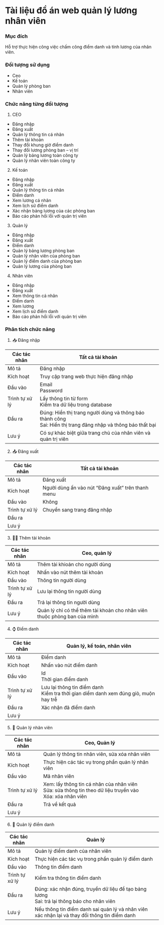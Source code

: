 # Tài liệu đồ án web quản lý lương nhân viên

### Mục đích 

Hỗ trợ thực hiện công việc chấm công điểm danh và tính lương của nhân viên.
### Đối tượng sử dụng

-	Ceo
-	Kế toán
-	Quản lý phòng ban
-	Nhân viên

### Chức năng từng đối tượng

1. 	CEO
-	Đăng nhập
-	Đăng xuất
-	Quản lý thông tin cá nhân
-	Thêm tài khoản
-	Thay đổi khung giờ điểm danh
-	Thay đổi lương phòng ban – vị trí
-	Quản lý bảng lương toàn công ty
-	Quản lý nhân viên toàn công ty
2. 	Kế toán
-	Đăng nhập
-	Đăng xuất
-	Quản lý thông tin cá nhân
-	Điểm danh
-	Xem lương cá nhân
-	Xem lịch sử điểm danh
-	Xác nhận bảng lương của các phòng ban
-	Báo cáo phản hồi lỗi với quản trị viên
3. 	Quản lý 
-	Đăng nhập
-	Đăng xuất
-	Điểm danh
-	Quản lý bảng lương phòng ban
-	Quản lý nhân viên của phòng ban
-	Quản lý điểm danh của phòng ban
-	Quản lý lương của phòng ban
4. 	Nhân viên
-	Đăng nhập
-	Đăng xuất
-	Xem thông tin cá nhân
-	Điểm danh
-	Xem lương
-	Xem lịch sử điểm danh
-	Báo cáo phản hồi lỗi với quản trị viên

### Phân tích chức năng

1. :inbox_tray: Đăng nhập
 

| Các tác nhân | Tất cả tài khoản |
| ------ | ------ |
| Mô tả | Đăng nhập |
| Kích hoạt | Truy cập trang web thực hiện đăng nhập |
| Đầu vào | Email<br>Password |
| Trình tự xử lý | Lấy thông tin từ form<br>Kiểm tra dữ liệu trong database|
| Đầu ra | Đúng: Hiển thị trang người dùng và thông báo thành công<br>Sai: Hiển thị trang đăng nhập và thông báo thất bại |
| Lưu ý | Có sự khác biệt giữa trang chủ của nhân viên và quản trị viên |

2. :outbox_tray: Đăng xuất


| Các tác nhân | Tất cả tài khoản |
| ------ | ------ |
| Mô tả | Đăng xuất |
| Kích hoạt | Người dùng ấn vào nút “Đăng xuất” trên thanh menu |
| Đầu vào | Không |
| Trình tự xử lý | Chuyển sang trang đăng nhập |
| Đầu ra | |
| Lưu ý | |

3. 	:teacher: Thêm tài khoản 

| Các tác nhân | Ceo, quản lý  |
| ------ | ------ |
| Mô tả | Thêm tài khioản cho người dùng |
| Kích hoạt | Nhấn vào nút thêm tài khoản |
| Đầu vào | Thông tin người dùng |
| Trình tự xử lý | Lưu lại thông tin người dùng |
| Đầu ra | Trả lại thông tin người dùng |
| Lưu ý | Quản lý chỉ có thể thêm tài khoản cho nhân viên thuộc phòng ban của mình |

4. :watch: Điểm danh

| Các tác nhân | Quản lý, kế toán, nhân viên  |
| ------ | ------ |
| Mô tả | Điểm danh |
| Kích hoạt | Nhấn vào nút điểm danh |
| Đầu vào | Id<br>Thời gian điểm danh |
| Trình tự xử lý | Lưu lại thông tin điểm danh<br>Kiểm tra thời gian diểm danh xem đúng giò, muộn hay trễ |
| Đầu ra | Xác nhận đã điểm danh |
| Lưu ý | |

5. :bust_in_silhouette: Quản lý nhân viên

| Các tác nhân | Ceo, Quản lý  |
| ------ | ------ |
| Mô tả | Quản lý thông tin nhân viên, sửa xóa nhân viên |
| Kích hoạt | Thực hiện các tác vụ trong phần quản lý nhân viên |
| Đầu vào | Mã nhân viên |
| Trình tự xử lý |Xem: lấy thông tin cá nhân của nhân viên<br>Sửa: sửa thông tin theo dữ liệu truyền vào<br>Xóa: xóa nhân viên |
| Đầu ra | Trả về kết quả |
| Lưu ý | |

6. :calendar: Quản lý điểm danh

| Các tác nhân | Quản lý  |
| ------ | ------ |
| Mô tả | Quản lý điểm danh của nhân viên |
| Kích hoạt | Thực hiện các tác vụ trong phần quản lý điểm danh|
| Đầu vào | Thông tin điểm danh |
| Trình tự xử lý | Kiểm tra thông tin điểm danh |
| Đầu ra | Đúng: xác nhận đúng, truyền dữ liệu để tạo bảng lương <br>Sai: trả lại thông báo cho nhân viên |
| Lưu ý | Nếu thông tin điểm danh sai quản lý và nhân viên xác nhận lại và thay đổi thông tin điểm danh |
